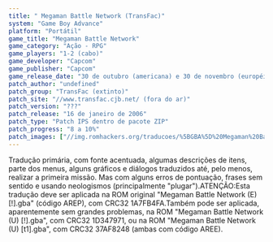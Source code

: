 ```yaml
---
title: " Megaman Battle Network (TransFac)"
system: "Game Boy Advance"
platform: "Portátil"
game_title: "Megaman Battle Network"
game_category: "Ação - RPG"
game_players: "1-2 (cabo)"
game_developer: "Capcom"
game_publisher: "Capcom"
game_release_date: "30 de outubro (americana) e 30 de novembro (européia) de 2001"
patch_author: "undefined"
patch_group: "TransFac (extinto)"
patch_site: "//www.transfac.cjb.net/ (fora do ar)"
patch_version: "???"
patch_release: "16 de janeiro de 2006"
patch_type: "Patch IPS dentro de pacote ZIP"
patch_progress: "8 a 10%"
patch_images: ["//img.romhackers.org/traducoes/%5BGBA%5D%20Megaman%20Battle%20Network%20-%20TransFac%20-%201.png","//img.romhackers.org/traducoes/%5BGBA%5D%20Megaman%20Battle%20Network%20-%20TransFac%20-%202.png","//img.romhackers.org/traducoes/%5BGBA%5D%20Megaman%20Battle%20Network%20-%20TransFac%20-%203.png"]
---
```

Tradução primária, com fonte acentuada, algumas descrições de itens, parte dos menus, alguns gráficos e diálogos traduzidos até, pelo menos, realizar a primeira missão. Mas com alguns erros de pontuação, frases sem sentido e usando neologismos (principalmente "plugar").ATENÇÃO:Esta tradução deve ser aplicada na ROM original "Megaman Battle Network (E) [!].gba" (código AREP), com CRC32 1A7FB4FA.Também pode ser aplicada, aparentemente sem grandes problemas, na ROM "Megaman Battle Network (U) [!].gba", com CRC32 1D347971, ou na ROM "Megaman Battle Network (U) [t1].gba", com CRC32 37AF8248 (ambas com código AREE).